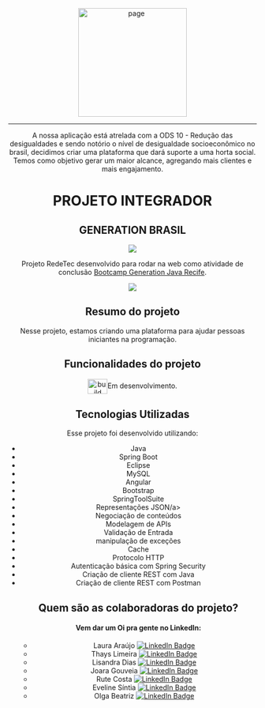 <div align="center">
 
<img src="https://user-images.githubusercontent.com/93311817/167717297-af6bef16-ab5a-4ad5-ae5b-11bd163b507a.png" alt="page" width="220px">
<hr>
  
A nossa aplicação está atrelada com a ODS 10 - Redução das desigualdades e sendo notório o nível de desigualdade socioeconômico no brasil, decidimos criar uma plataforma que dará suporte a uma horta social. Temos como objetivo gerar um maior alcance, agregando mais clientes e mais engajamento. 

<h1 align="center">PROJETO INTEGRADOR</h1>
<h2 align="center">GENERATION BRASIL</h2>

<p align="center">
<img src="https://github.com/fabiomrm/generation/blob/main/generation_21-10-2021-09-00-34-863_T.jpeg?raw=true" />
</p>

<p align = "center">
	Projeto RedeTec desenvolvido para rodar na web como atividade de conclusão <a href="https://brazil.generation.org/">Bootcamp Generation Java Recife</a>.
</p>

<p align="center">
<img src="http://img.shields.io/static/v1?label=STATUS&message=EM%20DESENVOLVIMENTO&color=GREEN&style=for-the-badge"/>
</p>

## Resumo do projeto
Nesse projeto, estamos criando uma plataforma para ajudar pessoas iniciantes na programação.

## Funcionalidades do projeto
<img align="center" alt="build" height="30" width="40" src="https://cdn-icons.flaticon.com/png/512/4873/premium/4873868.png?token=exp=1651785087~hmac=344138c1c5be6d79291548c119f7bc7b">Em desenvolvimento.

<h2>Tecnologias Utilizadas</h2>
Esse projeto foi desenvolvido utilizando:
<ul>
<li>Java</li>
<li>Spring Boot</li>
<li>Eclipse</a></li>
<li>MySQL</li>
<li>Angular</li>
<li>Bootstrap</a></li>
<li>SpringToolSuite</a></li>
<li>Representações JSON/a></li>
<li>Negociação de conteúdos</a></li>
<li>Modelagem de APIs</a></li>
<li>Validação de Entrada</a></li>
<li>manipulação de exceções</a></li>
<li>Cache</a></li>
<li>Protocolo HTTP</a></li>
<li>Autenticação básica com Spring Security</a></li>
<li>Criação de cliente REST com Java</a></li>
<li>Criação de cliente REST com Postman</a></li> 
  
 
## Quem são as colaboradoras do projeto?

#### Vem dar um Oi pra gente no LinkedIn:

- Laura Araújo [![LinkedIn Badge](https://img.shields.io/badge/laura-araujo?style=flat-square&logo=linkedin&logoColor=white)](https://www.linkedin.com/in/laura-lima-ara%C3%BAjo/)
- Thays Limeira [![LinkedIn Badge](https://img.shields.io/badge/thays-limeira?style=flat-square&logo=linkedin&logoColor=white)](https://www.linkedin.com/in/thayslimeira/)
- Lisandra Dias [![LinkedIn Badge](https://img.shields.io/badge/lisandra-dias?style=flat-square&logo=linkedin&logoColor=white)](https://www.linkedin.com/in/lisandra-dias-8a0417223/)
- Joara Gouveia [![LinkedIn Badge](https://img.shields.io/badge/joara-gouveia?style=flat-square&logo=linkedin&logoColor=white)](https://www.linkedin.com/in/joara-p-de-gouveia-aa4038168/)
- Rute Costa [![LinkedIn Badge](https://img.shields.io/badge/rute-costa?style=flat-square&logo=linkedin&logoColor=white)](https://www.linkedin.com/in/rutehelencosta/)
- Eveline Síntia [![LinkedIn Badge](https://img.shields.io/badge/eveline-sintia?style=flat-square&logo=linkedin&logoColor=white)](https://www.linkedin.com/in/eveline-s%C3%ADntia/)
- Olga Beatriz [![LinkedIn Badge](https://img.shields.io/badge/olga-silva?style=flat-square&logo=linkedin&logoColor=white)](https://www.linkedin.com/in/olga-beatriz-silva-283060144/)
